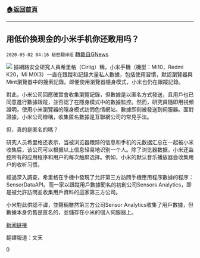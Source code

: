 ###  [:house:返回首頁](https://github.com/ourhimalayas/txt)
---

## 用低价换现金的小米手机你还敢用吗？
`2020-05-02 04:16 秘密翻译组` [轉載自GNews](https://gnews.org/zh-hant/191818/)

![](https://s3.amazonaws.com/gnews-media-offload/wp-content/uploads/2020/05/02041242/1-13.png)
據網路安全研究人員希里格（Cirlig）稱，小米手機（機型：Mi10，Redmi K20，Mi MIX3）一直在跟蹤和記錄大量私人數據，包括使用習慣，默認瀏覽器與Mint瀏覽器中的搜索記錄。即便使用瀏覽器隱身模式，小米也仍在跟蹤記錄。

對此，小米公司回應確實會收集瀏覽記錄，但數據是以匿名方式發送，且用戶也已同意進行數據跟蹤，並否認了在隱身模式中的數據監控。然而，研究員隨即用視頻證明，使用小米瀏覽器的隱身模式訪問色情網站，數據即刻被發送到伺服器。面對證據，小米公司辯稱，收集匿名數據是互聯網公司的常見手法。

但，真的是匿名的嗎？

研究人员希里格还表示，当被浏览器跟踪的信息和手机的元数据汇总在一起被小米收集后，该公司可以根据以上信息轻易地识别一个人。除了浏览器数据，小米还监控所有的应用程序和用户的每次触屏选择。例如，小米的默认音乐播放器会收集用户的收听习惯。

經過深入調查，希里格在手機中發現了允許第三方訪問手機應用程序數據的程序：SensorDataAPI。而一家以跟蹤用戶數據聞名的初創公司Sensors Analytics，即是被允許訪問並收集用戶資料的這家第三方公司。

小米對此供認不諱，並聲稱雖然第三方公司Sensor Analytics收集了用戶數據，但數據本身仍舊是匿名的，並儲存在小米的個人伺服器上。

[新闻链接](https://fossbytes.com/xiaomi-devices-found-tracking-and-recording-browsing-data-of-millions/)

翻譯報道：文天

0
